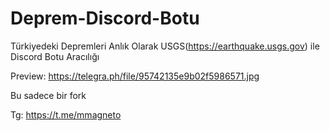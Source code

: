 # Deprem-Discord-Botu
Türkiyedeki Depremleri Anlık Olarak USGS(https://earthquake.usgs.gov) ile Discord Botu Aracılığı 


Preview: https://telegra.ph/file/95742135e9b02f5986571.jpg

Bu sadece bir fork

Tg: https://t.me/mmagneto
